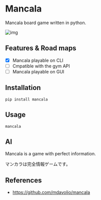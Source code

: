 # Mancala

Mancala board game written in python.

![img](https://github.com/qqhann/Mancala/blob/main/assets/preview_cli.png)

## Features & Road maps

- [x] Mancala playable on CLI
- [ ] Cmpatible with the gym API
- [ ] Mancala playable on GUI

## Installation

```shell
pip install mancala
```

## Usage

```shell
mancala
```

## AI

Mancala is a game with perfect information.

マンカラは完全情報ゲームです。

## References

- <https://github.com/mdavolio/mancala>
